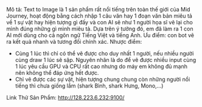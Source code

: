 Mô tả: Text to Image là 1 sản phẩm rất nổi tiếng trên toàn thế giới của Mid Journey, hoạt động bằng cách nhập 1 câu văn hay 1 đoạn văn bản miêu tả về 1 sự vật hay hiện tượng gì đấy và con AI sẽ như 1 người họa sĩ vẽ lại cho mình đúng những gì mình miêu tả. Dựa trên ý tưởng đó, em đã làm ra 1 con AI mới dùng cho cả ngôn ngữ Tiếng Việt và tiếng Anh.
Ưu điểm: con bot vẽ ra kết quả nhanh và tương đối chính xác.
Nhược điểm: 
- Cùng 1 lúc thì chỉ có thể vẽ được cho duy nhất 1 người, nếu nhiều người cùng draw 1 lúc sẽ sập. Nguyên nhân là do để vẽ được nhiều input cùng 1 lúc yêu cầu GPU và CPU rất cao nhưng do máy em không đủ mạnh nên không thể đáp ứng hết được.
- Chỉ vẽ được các sự vật, hiện tượng chung chung còn những người nổi tiếng thì chưa giống lắm (shark Bình, shark Hưng, Mono,...)

Link Thử Sản Phẩm: http://128.223.6.232:9100/

